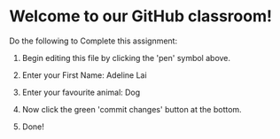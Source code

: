 # Welcome to our GitHub classroom!

Do the following to Complete this assignment:

1. Begin editing this file by clicking the 'pen' symbol above.

2. Enter your First Name: Adeline Lai

3. Enter your favourite animal: Dog

4. Now click the green 'commit changes' button at the bottom.

5. Done!
